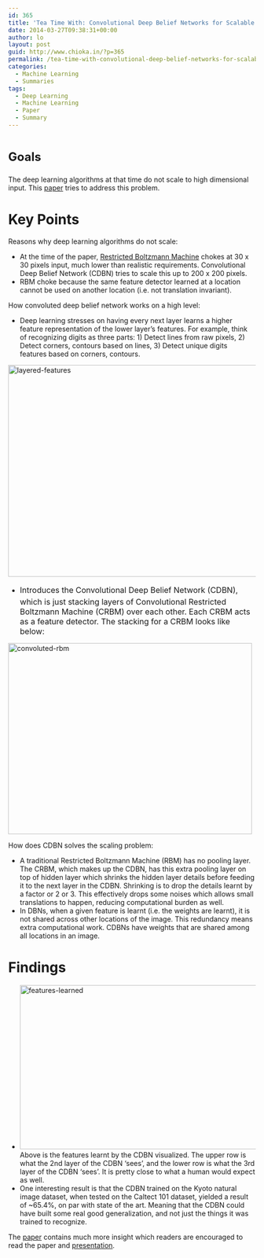```yaml
---
id: 365
title: 'Tea Time With: Convolutional Deep Belief Networks for Scalable Unsupervised Learning of Hierarchical Representations'
date: 2014-03-27T09:38:31+00:00
author: lo
layout: post
guid: http://www.chioka.in/?p=365
permalink: /tea-time-with-convolutional-deep-belief-networks-for-scalable-unsupervised-learning-of-hierarchical-representations/
categories:
  - Machine Learning
  - Summaries
tags:
  - Deep Learning
  - Machine Learning
  - Paper
  - Summary
---
```

# <span style="font-size: 1.5rem; line-height: 1.5;">Goals</span>

The deep learning algorithms at that time do not scale to high dimensional input. This <a href="http://web.eecs.umich.edu/~honglak/icml09-ConvolutionalDeepBeliefNetworks.pdf" target="_blank">paper</a> tries to address this problem.

# Key Points

Reasons why deep learning algorithms do not scale:

  * At the time of the paper, [Restricted Boltzmann Machine](http://en.wikipedia.org/wiki/Restricted_Boltzmann_machine) chokes at 30 x 30 pixels input, much lower than realistic requirements. Convolutional Deep Belief Network (CDBN) tries to scale this up to 200 x 200 pixels.
  * RBM choke because the same feature detector learned at a location cannot be used on another location (i.e. not translation invariant).

How convoluted deep belief network works on a high level:

  * Deep learning stresses on having every next layer learns a higher feature representation of the lower layer&#8217;s features. For example, think of recognizing digits as three parts: 1) Detect lines from raw pixels, 2) Detect corners, contours based on lines, 3) Detect unique digits features based on corners, contours.

[<img class="aligncenter size-full wp-image-373" alt="layered-features" src="http://www.chioka.in/wp-content/uploads/2014/03/layered-features.png" width="516" height="431" />](http://www.chioka.in/wp-content/uploads/2014/03/layered-features.png)

  * <span style="line-height: 1.714285714; font-size: 1rem;">Introduces the Convolutional Deep Belief Network (CDBN), which is just stacking layers of Convolutional Restricted Boltzmann Machine (CRBM) over each other. Each CRBM acts as a feature detector. The stacking for a CRBM looks like below:</span>

[<img class="aligncenter size-full wp-image-372" alt="convoluted-rbm" src="http://www.chioka.in/wp-content/uploads/2014/03/convoluted-rbm.png" width="496" height="389" />](http://www.chioka.in/wp-content/uploads/2014/03/convoluted-rbm.png)

How does CDBN solves the scaling problem:

  * A traditional Restricted Boltzmann Machine (RBM) has no pooling layer. The CRBM, which makes up the CDBN, has this extra pooling layer on top of hidden layer which shrinks the hidden layer details before feeding it to the next layer in the CDBN. Shrinking is to drop the details learnt by a factor or 2 or 3. This effectively drops some noises which allows small translations to happen, reducing computational burden as well.
  * In DBNs, when a given feature is learnt (i.e. the weights are learnt), it is not shared across other locations of the image. This redundancy means extra computational work. CDBNs have weights that are shared among all locations in an image.

# Findings

  * [<img class="aligncenter size-full wp-image-375" alt="features-learned" src="http://www.chioka.in/wp-content/uploads/2014/03/features-learned.png" width="1014" height="334" srcset="/wp-content/uploads/2014/03/features-learned.png 1014w, /wp-content/uploads/2014/03/features-learned-580x191.png 580w, /wp-content/uploads/2014/03/features-learned-940x309.png 940w, /wp-content/uploads/2014/03/features-learned-624x205.png 624w" sizes="(max-width: 1014px) 100vw, 1014px" />](http://www.chioka.in/wp-content/uploads/2014/03/features-learned.png)Above is the features learnt by the CDBN visualized. The upper row is what the 2nd layer of the CDBN &#8216;sees&#8217;, and the lower row is what the 3rd layer of the CDBN &#8216;sees&#8217;. It is pretty close to what a human would expect as well.
  * One interesting result is that the CDBN trained on the Kyoto natural image dataset, when tested on the Caltect 101 dataset, yielded a result of ~65.4%, on par with state of the art. Meaning that the CDBN could have built some real good generalization, and not just the things it was trained to recognize.

The <a href="http://web.eecs.umich.edu/~honglak/icml09-ConvolutionalDeepBeliefNetworks.pdf" target="_blank">paper</a> contains much more insight which readers are encouraged to read the paper and <a href="http://arnetminer.org/publication/convolutional-deep-belief-networks-for-scalable-unsupervised-learning-of-hierarchical-representations-1210248.html" target="_blank">presentation</a>.